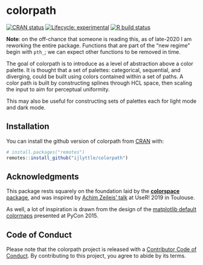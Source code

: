 
<!-- README.md is generated from README.Rmd. Please edit that file -->

# colorpath

<!-- badges: start -->

[![CRAN
status](https://www.r-pkg.org/badges/version/colorpath)](https://CRAN.R-project.org/package=colorpath)
[![Lifecycle:
experimental](https://img.shields.io/badge/lifecycle-experimental-orange.svg)](https://www.tidyverse.org/lifecycle/#experimental)
[![R build
status](https://github.com/ijlyttle/colorpath/workflows/R-CMD-check/badge.svg)](https://github.com/ijlyttle/colorpath/actions)
<!-- badges: end -->

**Note**: on the off-chance that someone is reading this, as of
late-2020 I am reworking the entire package. Functions that are part of
the “new regime” begin with `pth_`; we can expect other functions to be
removed in time.

The goal of colorpath is to introduce as a level of abstraction above a
color palette. It is thought that a set of palettes: categorical,
sequential, and diverging, could be built using colors contained within
a set of paths. A color path is built by constructing splines through
HCL space, then scaling the input to aim for perceptual uniformity.

This may also be useful for constructing sets of palettes each for light
mode and dark mode.

## Installation

You can install the github version of colorpath from
[CRAN](https://CRAN.R-project.org) with:

``` r
# install.packages("remotes")
remotes::install_github("ijlyttle/colorpath")
```

## Acknowledgments

This package rests squarely on the foundation laid by the
[**colorspace**
package](https://cran.r-project.org/web/packages/colorspace/vignettes/colorspace.html),
and was inspired by [Achim Zeileis’
talk](https://www.youtube.com/watch?v=6bv2IAcNE_c) at UseR\! 2019 in
Toulouse.

As well, a lot of inspiration is drawn from the design of the
[matplotlib default
colormaps](https://www.youtube.com/watch?v=xAoljeRJ3lU) presented at
PyCon 2015.

## Code of Conduct

Please note that the colorpath project is released with a [Contributor
Code of
Conduct](https://contributor-covenant.org/version/2/0/CODE_OF_CONDUCT.html).
By contributing to this project, you agree to abide by its terms.
